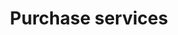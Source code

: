 ---
template: CategoryOverview
previewImage: /img/general-pattern.png
title: Purchase services
intro: ""
background: bg-white
---
